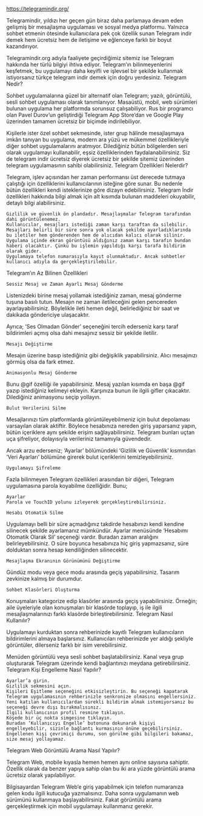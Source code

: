 https://telegramindir.org/


Telegramindir, yıldızı her geçen gün biraz daha parlamaya devam eden gelişmiş bir mesajlaşma uygulaması ve sosyal medya platformu. Yalnızca sohbet etmenin ötesinde kullanıcılara pek çok özellik sunan Telegram indir demek hem ücretsiz hem de  iletişime ve eğlenceye farklı bir boyut kazandırıyor.

Telegramindir.org  adıyla faaliyete geçirdiğimiz sitemiz ise Telegram hakkında her türlü bilgiyi ihtiva ediyor. Telegram’ın bilinmeyenlerini keşfetmek, bu uygulamayı daha keyifli ve işlevsel bir şekilde kullanmak istiyorsanız türkçe telegram indir demek için doğru yerdesiniz.
Telegram Nedir?

Sohbet uygulamalarına güzel bir alternatif olan Telegram; yazılı, görüntülü, sesli sohbet uygulaması olarak tanımlanıyor. Masaüstü, mobil, web sürümleri bulunan uygulama her platformda sorunsuz çalışabiliyor. Rus bir programcı olan Pavel Durov’un geliştirdiği Telegram App Store’dan ve Google Play üzerinden tamamen ücretsiz bir biçimde indirilebiliyor.

Kişilerle ister özel sohbet sekmesinde, ister grup hâlinde mesajlaşmaya imkân tanıyan bu uygulama, modern ara yüzü ve mükemmel özellikleriyle diğer sohbet uygulamalarını aratmıyor. Dilediğiniz bütün bölgelerden seri olarak uygulamayı kullanabilir, eşsiz özelliklerinden faydalanabilirsiniz. Siz de telegram indir ücretsiz diyerek ücretsiz bir şekilde sitemiz üzerinden telegram uygulamasının sahibi olabilirsiniz.
Telegram Özellikleri Nelerdir?

Telegram, işlev açısından her zaman performansı üst derecede tutmaya çalıştığı için özelliklerini kullanıcılarının isteğine göre sunar. Bu  nedenle bütün özellikleri kendi isteklerinize göre dizayn edebilirsiniz. Telegram İndir özellikleri hakkında bilgi almak için alt kısımda bulunan maddeleri okuyabilir, detaylı bilgi alabilirsiniz.

    Gizlilik ve güvenlik ön plandadır. Mesajlaşmalar Telegram tarafından dahi görüntülenemez.
    Kullanıcılar, mesajları istediği zaman karşı taraftan da silebilir. Mesajları belirli bir süre sonra yok olacak şekilde ayarladıklarında bu iletiler hem gönderenden hem de alıcıdan kalıcı olarak silinir.
    Uygulama içinde ekran görüntüsü aldığınız zaman karşı tarafın bundan haberi olacaktır. Çünkü bu işlemin yapıldığı karşı tarafa bildirim olarak gider.
    Uygulamaya telefon numarasıyla kayıt olunmaktadır. Ancak sohbetler kullanıcı adıyla da gerçekleştirilebilir.

Telegram’ın Az Bilinen Özellikleri

    Sessiz Mesaj ve Zaman Ayarlı Mesaj Gönderme

Listenizdeki birine mesaj yollamak istediğiniz zaman, mesaj gönderme tuşuna basılı tutun. Mesajın ne zaman iletileceğini gelen pencereden ayarlayabilirsiniz. Böylelikle ileti hemen değil, belirlediğiniz bir saat ve dakikada göndericiye ulaşacaktır.

Ayrıca; ‘Ses Olmadan Gönder’ seçeneğini tercih ederseniz karşı taraf bildirimleri açmış olsa dahi mesajınız sessiz bir şekilde iletilir.

    Mesajı Değiştirme

Mesajın üzerine basıp istediğiniz gibi değişiklik yapabilirsiniz. Alıcı mesajınızı görmüş olsa da fark etmez.

    Animasyonlu Mesaj Gönderme

Bunu @gif özelliği ile yapabilirsiniz. Mesaj yazılan kısımda en başa @gif yazıp istediğiniz kelimeyi ekleyin. Karşınıza bunun ile ilgili gifler çıkacaktır. Dilediğiniz animasyonu seçip yollayın.

    Bulut Verilerini Silme

Mesajlarınızı tüm platformlarda görüntüleyebilmeniz için bulut depolaması varsayılan olarak aktiftir. Böylece hesabınıza nereden giriş yaparsanız yapın, bütün içeriklere aynı şekilde erişim sağlayabilirsiniz. Telegram bunları uçtan uça şifreliyor, dolayısıyla verileriniz tamamıyla güvendedir.

Ancak arzu ederseniz; ‘Ayarlar’ bölümündeki ‘Gizlilik ve Güvenlik’ kısmından ‘Veri Ayarları’ bölümüne girerek bulut içeriklerini temizleyebilirsiniz.

    Uygulamayı Şifreleme

Fazla bilinmeyen Telegram özellikleri arasından bir diğeri, Telegram uygulamasına parola koyabilme özelliğidir. Bunu;

    Ayarlar
    Parola ve TouchID yolunu izleyerek gerçekleştirebilirsiniz.

    Hesabı Otomatik Silme

Uygulamayı belli bir süre açmadığınız takdirde hesabınızı kendi kendine silinecek şekilde ayarlamanız mümkündür. Ayarlar menüsünde ‘Hesabımı Otomatik Olarak Sil’ seçeneği vardır. Buradan zaman aralığını belirleyebilirsiniz. O süre boyunca hesabınıza hiç giriş yapmazsanız, süre dolduktan sonra hesap kendiliğinden silinecektir.

    Mesajlaşma Ekranının Görünümünü Değiştirme

Gündüz modu veya gece modu arasında geçiş yapabilirsiniz. Tasarım zevkinize kalmış bir durumdur.

    Sohbet Klasörleri Oluşturma

Konuşmaları kategorize edip klasörler arasında geçiş yapabilirsiniz. Örneğin; aile üyeleriyle olan konuşmaları bir klasörde toplayıp, iş ile ilgili mesajlaşmalarınızı farklı klasörde birleştirebilirsiniz.
Telegram Nasıl Kullanılır?

Uygulamayı kurduktan sonra rehberinizde kayıtlı Telegram kullanıcıların bildirimlerini almaya başlarsınız. Kullanıcıları rehberinizde yer aldığı şekliyle görüntüler, dilerseniz farklı bir isim verebilirsiniz.

Menüden görüntülü veya sesli sohbet başlatabilirsiniz. Kanal veya grup oluşturarak Telegram üzerinde kendi bağlantınızı meydana getirebilirsiniz.
Telegram Kişi Engelleme Nasıl Yapılır?

    Ayarlar’a girin.
    Gizlilik sekmesini açın.
    Kişileri Eşitleme seçeneğini etkisizleştirin. Bu seçeneği kapatarak Telegram uygulamasının rehberinizle senkronize olmasını engellersiniz. Yeni katılan kullanıcılardan sürekli bildirim almak istemiyorsanız bu seçeneği devre dışı bırakmalısınız.
    İlgili kullanıcının profil resmine tıklayın.
    Köşede bir üç nokta simgesine tıklayın.
    Buradan ‘Kullanıcıyı Engelle’ butonuna dokunarak kişiyi engelleyebilir, sizinle bağlantı kurmasının önüne geçebilirsiniz. Engellenen kişi çevrimiçi durumu, son görülme gibi bilgileri bakamaz, size mesaj yollayamaz.

Telegram Web Görüntülü Arama Nasıl Yapılır?

Telegram Web, mobile kıyasla hemen hemen aynı online sayısına sahiptir. Özellik olarak da benzer yapıya sahip olan bu iki ara yüzde görüntülü arama ücretsiz olarak yapılabiliyor.

Bilgisayardan Telegram Web’e giriş yapabilmek için telefon numaranıza gelen kodu ilgili kutucuğa yazmalısınız. Daha sonra uygulamanın web sürümünü kullanmaya başlayabilirsiniz. Fakat görüntülü arama gerçekleştirmek için mobil uygulamayı kullanmanız gerekir.
